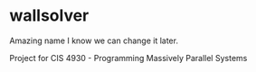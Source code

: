 # wallsolver
Amazing name I know we can change it later. 

Project for CIS 4930 - Programming Massively Parallel Systems

